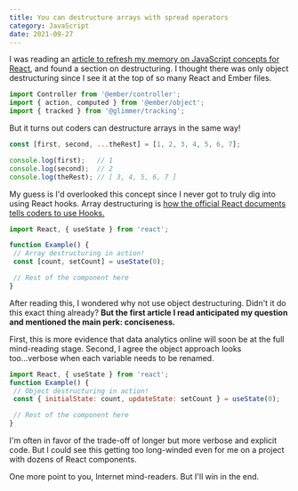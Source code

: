 ```yaml
---
title: You can destructure arrays with spread operators
category: JavaScript
date: 2021-09-27
---
```


I was reading an [article to refresh my memory on JavaScript concepts for React](https://blog.logrocket.com/javascript-concepts-before-learning-react/), and found a section on destructuring. I thought there was only object destructuring since I see it at the top of so many React and Ember files.

```javascript
import Controller from '@ember/controller';
import { action, computed } from '@ember/object';
import { tracked } from '@glimmer/tracking';
```

But it turns out coders can destructure arrays in the same way!

```javascript
const [first, second, ...theRest] = [1, 2, 3, 4, 5, 6, 7];

console.log(first);   // 1
console.log(second);  // 2
console.log(theRest); // [ 3, 4, 5, 6, 7 ]
```

My guess is I'd overlooked this concept since I never got to truly dig into using React hooks. Array destructuring is [how the official React documents tells coders to use Hooks.](https://reactjs.org/docs/hooks-overview.html#state-hook)

```javascript
import React, { useState } from 'react';

function Example() {
 // Array destructuring in action!
 const [count, setCount] = useState(0);

 // Rest of the component here
}
```

After reading this, I wondered why not use object destructuring. Didn't it do this exact thing already? **But the first article I read anticipated my question and mentioned the main perk: conciseness.**

First, this is more evidence that data analytics online will soon be at the full mind-reading stage. Second, I agree the object approach looks too...verbose when each variable needs to be renamed.

```javascript
import React, { useState } from 'react';
function Example() {
 // Object destructuring in action!
 const { initialState: count, updateState: setCount } = useState(0);

 // Rest of the component here
}
```

I'm often in favor of the trade-off of longer but more verbose and explicit code. But I could see this getting too long-winded even for me on a project with dozens of React components.

One more point to you, Internet mind-readers. But I'll win in the end.

